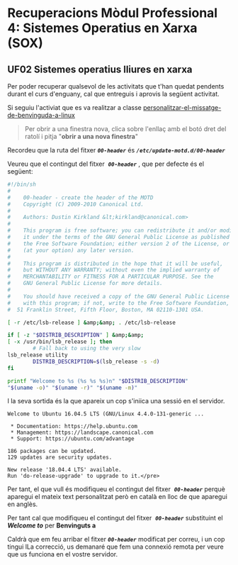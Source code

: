 # Recuperacions Mòdul Professional 4: Sistemes Operatius en Xarxa (SOX)

## UF02 Sistemes operatius lliures en xarxa

Per poder recuperar qualsevol de les activitats que t'han quedat pendents durant el
curs d'enguany, cal que entreguis i aprovis la següent activitat.

Si seguiu l'activiat que es va realitzar a classe
[personalitzar-el-missatge-de-benvinguda-a-linux](http://joanpardo.home.blog/smx2/com-personalitzar-el-missatge-de-benvinguda-a-linux/)
> Per obrir a una finestra nova, clica sobre l'enllaç amb el botó dret del ratolí i pitja "**obrir a una nova finestra**"

Recordeu que la ruta del fitxer ***```00-header```*** és ***```/etc/update-motd.d/00-header```***

Veureu que el contingut del fitxer&nbsp; ***```00-header```*** , que per defecte és el següent:

```bash
#!/bin/sh
#
#    00-header - create the header of the MOTD
#    Copyright (C) 2009-2010 Canonical Ltd.
#
#    Authors: Dustin Kirkland &lt;kirkland@canonical.com>
#
#    This program is free software; you can redistribute it and/or modify
#    it under the terms of the GNU General Public License as published by
#    the Free Software Foundation; either version 2 of the License, or
#    (at your option) any later version.
#
#    This program is distributed in the hope that it will be useful,
#    but WITHOUT ANY WARRANTY; without even the implied warranty of
#    MERCHANTABILITY or FITNESS FOR A PARTICULAR PURPOSE. See the
#    GNU General Public License for more details.
#
#    You should have received a copy of the GNU General Public License along
#    with this program; if not, write to the Free Software Foundation, Inc.,
#  51 Franklin Street, Fifth Floor, Boston, MA 02110-1301 USA.

[ -r /etc/lsb-release ] &amp;&amp; . /etc/lsb-release

if [ -z "$DISTRIB_DESCRIPTION" ] &amp;&amp;
[ -x /usr/bin/lsb_release ]; then
        # Fall back to using the very slow
lsb_release utility
        DISTRIB_DESCRIPTION=$(lsb_release -s -d)
fi

printf "Welcome to %s (%s %s %s)n" "$DISTRIB_DESCRIPTION"
"$(uname -o)" "$(uname -r)" "$(uname -m)"
```

I la seva sortida és la que apareix un cop s'iniica una sessió en el servidor.

```bahs
Welcome to Ubuntu 16.04.5 LTS (GNU/Linux 4.4.0-131-generic ...

 * Documentation: https://help.ubuntu.com
 * Management: https://landscape.canonical.com
 * Support: https://ubuntu.com/advantage

186 packages can be updated.
129 updates are security updates.

New release '18.04.4 LTS' available.
Run 'do-release-upgrade' to upgrade to it.</pre>
```

Per tant, el que vull és modifiqueu el contingut del fitxer&nbsp; ***```00-header```*** perquè aparegui
el mateix text personalitzat però en català en lloc de que aparegui en anglès.

Per tant cal que modifiqueu el contingut del fitxer&nbsp; ***```00-header```*** substituint
el ***Welcome to*** per **Benvinguts a**

Caldrà que em feu arribar el fitxer ***```00-header```*** modificat per correu, i un cop tingui lLa correcció,
us demanaré que fem una connexió remota per veure que us funciona en el vostre servidor.

